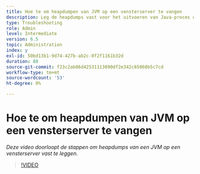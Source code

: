 ```yaml
---
title: Hoe te om heapdumpen van JVM op een vensterserver te vangen
description: Leg de heapdumps vast voor het uitvoeren van Java-proces op een Windows-server
type: Troubleshooting
role: Admin
level: Intermediate
version: 6.5
topic: Administration
index: y
exl-id: 50bd13b1-9d74-427b-ab2c-0f2f1161b32d
duration: 88
source-git-commit: f23c2ab86d42531113690df2e342c65060b5c7cd
workflow-type: tm+mt
source-wordcount: '53'
ht-degree: 0%

---
```


# Hoe te om heapdumpen van JVM op een vensterserver te vangen

*Deze video doorloopt de stappen om heapdumps van een JVM op een vensterserver vast te leggen.*

>[!VIDEO](https://video.tv.adobe.com/v/335490?quality=12&learn=on)
